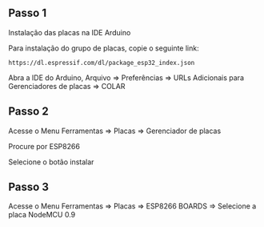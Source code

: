 Passo 1
---------------------------------------------------------------------------------------------------------------------
Instalação das placas na IDE Arduino

Para instalação do grupo de placas, copie o seguinte link:
```
https://dl.espressif.com/dl/package_esp32_index.json
```
Abra a IDE do Arduino, Arquivo => Preferências => URLs Adicionais para Gerenciadores de placas => COLAR

Passo 2
------------------------------------------------------------------------------------------------------------------
Acesse o Menu Ferramentas => Placas => Gerenciador de placas

Procure por ESP8266

Selecione o botão instalar

Passo 3
-------------------------------------------------------------------------------------------------------------------
Acesse o Menu Ferramentas => Placas => ESP8266 BOARDS => Selecione a placa NodeMCU 0.9
